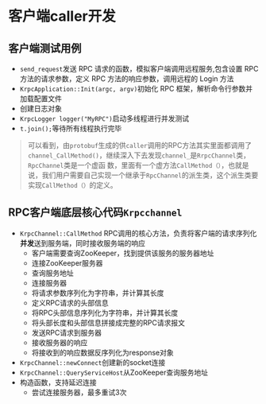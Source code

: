 # 客户端caller开发
## 客户端测试用例
- `send_request`发送 RPC 请求的函数，模拟客户端调用远程服务,包含设置 RPC 方法的请求参数，定义 RPC 方法的响应参数，调用远程的 Login 方法
- `KrpcApplication::Init(argc, argv)`初始化 RPC 框架，解析命令行参数并加载配置文件
- 创建日志对象
- `KrpcLogger logger("MyRPC")`启动多线程进行并发测试
- `t.join();`等待所有线程执行完毕

> 可以看到，由`protobuf`生成的供`caller`调用的RPC方法其实里面都调用了`channel_CallMethod()`，继续深入下去发现`channel_`是`RrpcChannel`类，`RpcChannel`类是一个虚函
数，里面有一个虚方法`CallMethod（）`，也就是说，我们用户需要自己实现一个继承于`RpcChannel`的派生类，这个派生类要实现`CallMethod（）`的定义。

## RPC客户端底层核心代码`Krpcchannel`
- `KrpcChannel::CallMethod` RPC调用的核心方法，负责将客户端的请求序列化**并发**送到服务端，同时接收服务端的响应
  + 客户端需要查询ZooKeeper，找到提供该服务的服务器地址
  + 连接ZooKeeper服务器
  + 查询服务地址
  + 连接服务器
  + 将请求参数序列化为字符串，并计算其长度
  + 定义RPC请求的头部信息
  + 将RPC头部信息序列化为字符串，并计算其长度
  + 将头部长度和头部信息拼接成完整的RPC请求报文
  + 发送RPC请求到服务器
  + 接收服务器的响应
  + 将接收到的响应数据反序列化为response对象
- `KrpcChannel::newConnect`创建新的socket连接
- `KrpcChannel::QueryServiceHost`从ZooKeeper查询服务地址
- 构造函数，支持延迟连接
  + 尝试连接服务器，最多重试3次
